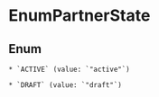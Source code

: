 
# EnumPartnerState

## Enum


    * `ACTIVE` (value: `"active"`)

    * `DRAFT` (value: `"draft"`)



